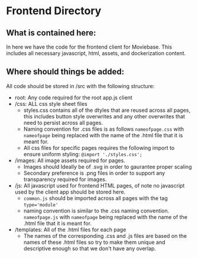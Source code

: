 # Frontend Directory

## What is contained here:

In here we have the code for the frontend client for Moviebase. This includes all necessary javascript, html, assets, and dockerization
content.

## Where should things be added:

All code should be stored in /src with the following structure:

* root: Any code required for the root app.js client
* /css: ALL css style sheet files
    * styles.css contains all of the dtyles that are reused across all pages, this includes button style overwrites and any other overwrites that need to persist across all pages.
    * Naming convention for .css files is as follows `nameofpage.css` with `nameofpage` being replaced with the name of the .html file that it is meant for. 
    * All css files for specific pages requires the following import to ensure uniform styling:
        `@import './styles.css';`
* /images: All image assets required for pages.
    * Images should Ideally be of .svg in order to gaurantee proper scaling
    * Secondary preference is .png files in order to support any transparency required for images.
* /js: All javascript used for frontend HTML pages, of note no javascript used by the client app should be stored here.
    * `common.js` should be imported across all pages with the tag `type='module'`
    * naming convention is similar to the .css naming convention. `nameofpage.js` with `nameofpage` being replaced with the name of the .html file that it is meant for.
* /templates: All of the .html files for each page
    * The names of the corresponding .css and .js files are based on the names of these .html files so try to make them unique and descriptive enough so that we don't have any overlap.